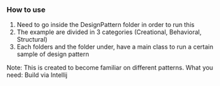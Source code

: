 ### How to use
1. Need to go inside the DesignPattern folder in order to run this
2. The example are divided in 3 categories (Creational, Behavioral, Structural)
3. Each folders and the folder under, have a main class to run a certain sample of design pattern

Note: This is created to become familiar on different patterns.
What you need: Build via Intellij
